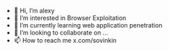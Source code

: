 - 👋 Hi, I’m alexy
- 👀 I’m interested in Browser Exploitation
- 🌱 I’m currently learning web application penetration
- 💞️ I’m looking to collaborate on ...
- 📫 How to reach me x.com/sovinkin


<!---
alexandersovinkin/alexandersovinkin is a ✨ special ✨ repository because its `README.md` (this file) appears on your GitHub profile.
You can click the Preview link to take a look at your changes.
--->
